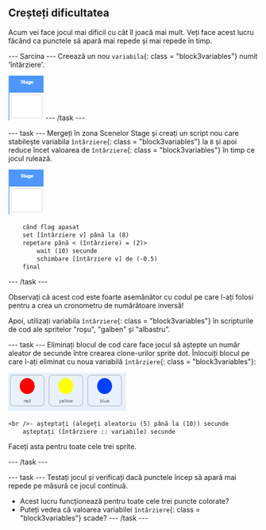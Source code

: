## Creșteți dificultatea

Acum vei face jocul mai dificil cu cât îl joacă mai mult. Veți face acest lucru făcând ca punctele să apară mai repede și mai repede în timp.

\--- Sarcina \--- Creează un nou `variabila`{: class = "block3variables"} numit 'întârziere'.

![Scena sprite](images/stage-sprite.png) \--- /task \---

\--- task \--- Mergeți în zona Scenelor Stage și creați un script nou care stabilește variabila `întârziere`{: class = "block3variables"} la `8` și apoi reduce încet valoarea de `întârziere`{: class = "block3variables"} în timp ce jocul rulează.

![Scena sprite](images/stage-sprite.png)

```blocks3
    când flag apasat
    set [întârziere v] până la (8)
    repetare până < (întârziere) = (2)>
        wait (10) secunde
        schimbare [întârziere v] de (-0.5)
    final
```

\--- /task \---

Observați că acest cod este foarte asemănător cu codul pe care l-ați folosi pentru a crea un cronometru de numărătoare inversă!

Apoi, utilizați variabila `întârziere`{: class = "block3variables"} în scripturile de cod ale spritelor "roșu", "galben" și "albastru".

\--- task \--- Eliminați blocul de cod care face jocul să aștepte un număr aleator de secunde între crearea clone-urilor sprite dot. Înlocuiți blocul pe care l-ați eliminat cu noua variabilă `întârziere`{: class = "block3variables"}:

![captură de ecran](images/all-dots.png)

```blocks3
<br />- așteptați (alegeți aleatoriu (5) până la (10)) secunde
    așteptați (întârziere :: variabile) secunde
```

Faceți asta pentru toate cele trei sprite.

\--- /task \---

\--- task \--- Testați jocul și verificați dacă punctele încep să apară mai repede pe măsură ce jocul continuă.

+ Acest lucru funcționează pentru toate cele trei puncte colorate?
+ Puteți vedea că valoarea variabilei `întârziere`{: class = "block3variables"} scade? \--- /task \---